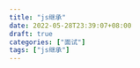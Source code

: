 ```yaml
---
title: "js继承"
date: 2022-05-28T23:39:07+08:00
draft: true
categories: ["面试"]
tags: ["js继承"]
---
```




